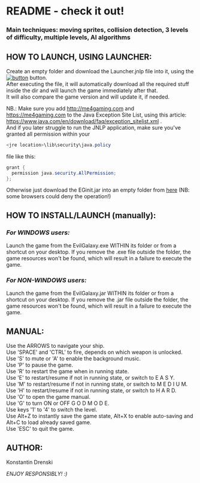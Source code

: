 # README - check it out!

### Main techniques: moving sprites, collision detection, 3 levels of difficulty, multiple levels, AI algorithms

## HOW TO LAUNCH, USING LAUNCHER:

Create an empty folder and download the Launcher.jnlp file into it, using the [![button](https://java.com/js/webstart.png)](https://me4gaming.com/LauncherEG/Launcher.jnlp) button.  
After executing the file, it will automatically download all the required stuff inside the dir 
and will launch the game immediately after that.  
It will also compare the game version and will update it, if needed.

NB.: Make sure you add http://me4gaming.com and https://me4gaming.com to the Java Exception Site List, using this article: https://www.java.com/en/download/faq/exception_sitelist.xml .  
And if you later struggle to run the JNLP application, make sure you've granted all permission within your 

```java
<jre location>\lib\security\java.policy
```
file like this:
  
```java
grant {
  permission java.security.AllPermission;
};
```
Otherwise just download the EGinit.jar into an empty folder from [here](https://github.com/Hunterszone/EvilGalaxy/blob/master/EGinit.jar?raw=true) (NB: some browsers could deny the operation!)

## HOW TO INSTALL/LAUNCH (manually):

### *For WINDOWS users:*   
Launch the game from the EvilGalaxy.exe WITHIN its folder or from a shortcut on your desktop. If you remove the .exe file outside the folder, the game resources won't be found, which will result in a failure to execute the game.

### *For NON-WINDOWS users:*   
Launch the game from the EvilGalaxy.jar WITHIN its folder or from a shortcut on your desktop. If you remove the .jar file outside the folder, the game resources won't be found, which will result in a failure to execute the game.



## MANUAL: 

Use the ARROWS to navigate your ship.   
Use 'SPACE' and 'CTRL' to fire, depends on which weapon is unlocked.  
Use 'S' to mute or 'A' to enable the background music.  
Use 'P' to pause the game.  
Use 'R' to restart the game when in running state.  
Use 'E' to restart/resume if not in running state, or switch to E A S Y.  
Use 'M' to restart/resume if not in running state, or switch to M E D I U M.  
Use 'H' to restart/resume if not in running state, or switch to H A R D.  
Use 'O' to open the game manual.  
Use 'G' to turn ON or OFF G O D M O D E.  
Use keys '1' to '4' to switch the level.  
Use Alt+Z to instantly save the game state, Alt+X to enable auto-saving and Alt+C to load already saved game.   
Use 'ESC' to quit the game.  



## AUTHOR: 

Konstantin Drenski


*ENJOY RESPONSIBLY! :)*
